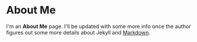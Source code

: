 # About Me

I'm an **About Me** page. I'll be updated with some more info once the author figures out some more details about Jekyll and [Markdown](https://github.com/adam-p/markdown-here/wiki/Markdown-Cheatsheet).